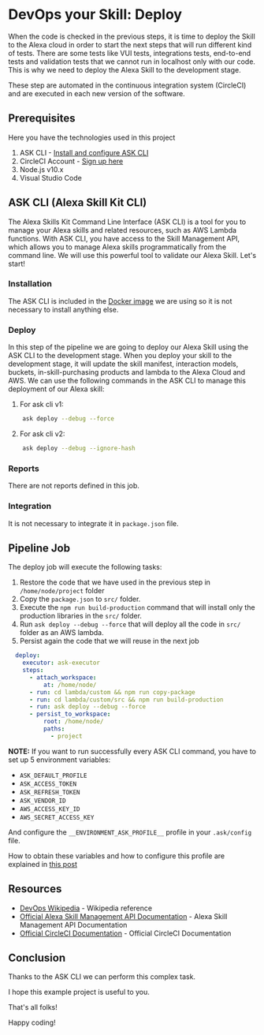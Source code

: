 # DevOps your Skill: Deploy

When the code is checked in the previous steps, it is time to deploy the Skill to the Alexa cloud in order to start the next steps that will run different kind of tests. There are some tests like VUI tests, integrations tests, end-to-end tests and validation tests that we cannot run in localhost only with our code. This is why we need to deploy the Alexa Skill to the development stage.

These step are automated in the continuous integration system (CircleCI) and are executed in each new version of the software.

## Prerequisites

Here you have the technologies used in this project
1. ASK CLI - [Install and configure ASK CLI](https://developer.amazon.com/es-ES/docs/alexa/smapi/quick-start-alexa-skills-kit-command-line-interface.html)
2. CircleCI Account - [Sign up here](https://circleci.com/)
3. Node.js v10.x
4. Visual Studio Code

## ASK CLI (Alexa Skill Kit CLI)

The Alexa Skills Kit Command Line Interface (ASK CLI) is a tool for you to manage your Alexa skills and related resources, such as AWS Lambda functions.
With ASK CLI, you have access to the Skill Management API, which allows you to manage Alexa skills programmatically from the command line.
We will use this powerful tool to validate our Alexa Skill. Let's start!

### Installation

The ASK CLI is included in the [Docker image](https://hub.docker.com/repository/docker/xavidop/alexa-ask-aws-cli) we are using so it is not necessary to install anything else.

### Deploy

In this step of the pipeline we are going to deploy our Alexa Skill using the ASK CLI to the development stage.
When you deploy your skill to the development stage, it will update the skill manifest, interaction models, buckets, in-skill-purchasing products and lambda to the Alexa Cloud and AWS.
We can use the following commands in the ASK CLI to manage this deployment of our Alexa skill:

1. For ask cli v1:
```bash
    ask deploy --debug --force
```

2. For ask cli v2:
```bash
    ask deploy --debug --ignore-hash
```

### Reports

There are not reports defined in this job.

### Integration

It is not necessary to integrate it in `package.json` file.

## Pipeline Job

The deploy job will execute the following tasks:
1. Restore the code that we have used in the previous step in `/home/node/project` folder
2. Copy the `package.json` to `src/` folder.
3. Execute the `npm run build-production` command that will install only the production libraries in the `src/` folder.
4. Run `ask deploy --debug --force` that will deploy all the code in `src/` folder as an AWS lambda.
5. Persist again the code that we will reuse in the next job

```yaml
  deploy:
    executor: ask-executor
    steps:
      - attach_workspace:
          at: /home/node/
      - run: cd lambda/custom && npm run copy-package
      - run: cd lambda/custom/src && npm run build-production
      - run: ask deploy --debug --force
      - persist_to_workspace:
          root: /home/node/
          paths:
            - project
```
**NOTE:** If you want to run successfully every ASK CLI command, you have to set up 5 environment variables:

* `ASK_DEFAULT_PROFILE`
* `ASK_ACCESS_TOKEN`
* `ASK_REFRESH_TOKEN`
* `ASK_VENDOR_ID`
* `AWS_ACCESS_KEY_ID`
* `AWS_SECRET_ACCESS_KEY`

And configure the `__ENVIRONMENT_ASK_PROFILE__` profile in your `.ask/config` file.

How to obtain these variables and how to configure this profile are explained in [this post](https://dzone.com/articles/docker-image-for-ask-and-aws-cli-1)

## Resources
* [DevOps Wikipedia](https://en.wikipedia.org/wiki/DevOps) - Wikipedia reference
* [Official Alexa Skill Management API Documentation](https://developer.amazon.com/es-ES/docs/alexa/smapi/skill-testing-operations.html) - Alexa Skill Management API Documentation
* [Official CircleCI Documentation](https://circleci.com/docs/) - Official CircleCI Documentation

## Conclusion 

Thanks to the ASK CLI we can perform this complex task.

I hope this example project is useful to you.

That's all folks!

Happy coding!
